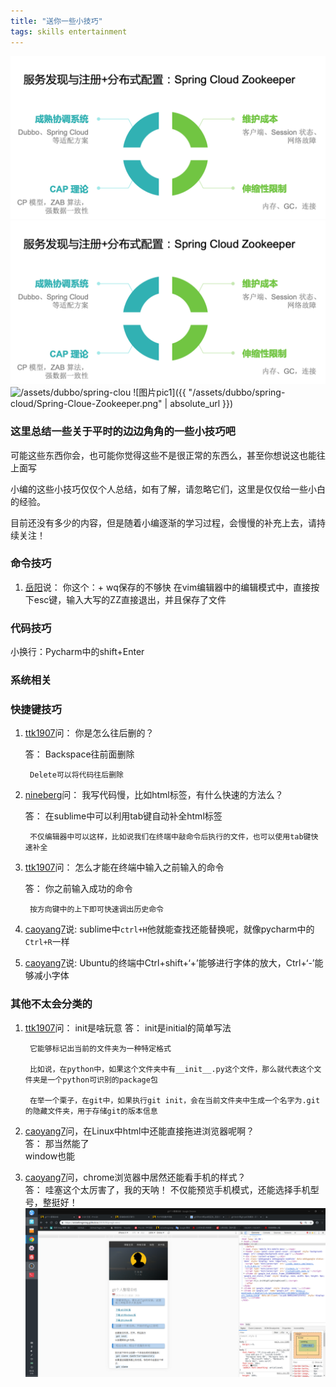 ```yaml
---
title: "送你一些小技巧"
tags: skills entertainment 
---
```


![img/assets/dubbo/spring-cloud](/img/assets/dubbo/spring-cloud/Spring-Cloue-Zookeeper.png)
![img/assets/dubbo/spring-cloud](img/assets/dubbo/spring-cloud/Spring-Cloue-Zookeeper.png)
![/assets/dubbo/spring-clou](/assets/dubbo/spring-cloud/Spring-Cloue-Zookeeper.png)
![图片pic1]({{ "/assets/dubbo/spring-cloud/Spring-Cloue-Zookeeper.png" | absolute_url }})
### 这里总结一些关于平时的边边角角的一些小技巧吧

可能这些东西你会，也可能你觉得这些不是很正常的东西么，甚至你想说这也能往上面写

小编的这些小技巧仅仅个人总结，如有了解，请忽略它们，这里是仅仅给一些小白的经验。

目前还没有多少的内容，但是随着小编逐渐的学习过程，会慢慢的补充上去，请持续关注！

### 命令技巧
1. [岳阳](https://1978413822.githup.io)说：    你这个：+ wq保存的不够快
    在vim编辑器中的编辑模式中，直接按下esc键，输入大写的ZZ直接退出，并且保存了文件

### 代码技巧
    
小换行：Pycharm中的shift+Enter

### 系统相关

### 快捷键技巧
1. [ttk1907](https://ttk1907.gitee.io/)问：        你是怎么往后删的？

    答：
        Backspace往前面删除
        
        Delete可以将代码往后删除

2. [nineberg](https://nineberg.github.io/)问：        我写代码慢，比如html标签，有什么快速的方法么？

    答：
        在sublime中可以利用tab键自动补全html标签

        不仅编辑器中可以这样，比如说我们在终端中敲命令后执行的文件，也可以使用tab键快速补全

3. [ttk1907](https://ttk1907.gitee.io/)问：        怎么才能在终端中输入之前输入的命令        

    答：
        你之前输入成功的命令

        按方向键中的上下即可快速调出历史命令

4. [caoyang7](https://caoyang7.github.io/)说:
    sublime中`ctrl+H`他就能查找还能替换呢，就像pycharm中的`Ctrl+R`一样

5. [caoyang7](https://caoyang7.github.io/)说:
    Ubuntu的终端中Ctrl+shift+‘+’能够进行字体的放大，Ctrl+‘-’能够减小字体  

### 其他不太会分类的        
1. [ttk1907](https://ttk1907.gitee.io/)问：        init是啥玩意
    答：
        init是initial的简单写法

        它能够标记出当前的文件夹为一种特定格式

        比如说，在python中，如果这个文件夹中有__init__.py这个文件，那么就代表这个文件夹是一个python可识别的package包

        在举一个栗子，在git中，如果执行git init，会在当前文件夹中生成一个名字为.git的隐藏文件夹，用于存储git的版本信息

2. [caoyang7](https://caoyang7.github.io/)问，在Linux中html中还能直接拖进浏览器呢啊？  
    答：
        那当然能了  
        window也能

3. [caoyang7](https://caoyang7.github.io/)问，chrome浏览器中居然还能看手机的样式？  
    答：
        哇塞这个太厉害了，我的天呐！
        不仅能预览手机模式，还能选择手机型号，整挺好！  
![imgdes](/img/posts/technology/chrome-phone.png)    



<br>

